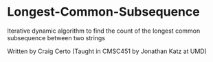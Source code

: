 # Longest-Common-Subsequence
Iterative dynamic algorithm to find the count of the longest common subsequence between two strings

Written by Craig Certo (Taught in CMSC451 by Jonathan Katz at UMD)

